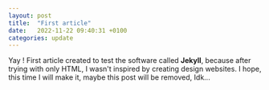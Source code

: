 ```yaml
---
layout: post
title:  "First article"
date:   2022-11-22 09:40:31 +0100
categories: update
---
```


Yay ! First article created to test the software called **Jekyll**, because after trying with only HTML, I wasn't inspired by creating design websites.
I hope, this time I will make it, maybe this post will be removed, Idk...
